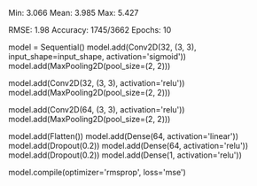 Min: 3.066
Mean: 3.985
Max: 5.427

RMSE: 1.98
Accuracy: 1745/3662
Epochs: 10

model = Sequential()
model.add(Conv2D(32, (3, 3), input_shape=input_shape, activation='sigmoid'))
model.add(MaxPooling2D(pool_size=(2, 2)))

model.add(Conv2D(32, (3, 3), activation='relu'))
model.add(MaxPooling2D(pool_size=(2, 2)))

model.add(Conv2D(64, (3, 3), activation='relu'))
model.add(MaxPooling2D(pool_size=(2, 2)))

model.add(Flatten())
model.add(Dense(64, activation='linear'))
model.add(Dropout(0.2))
model.add(Dense(64, activation='relu'))
model.add(Dropout(0.2))
model.add(Dense(1, activation='relu'))

model.compile(optimizer='rmsprop',
              loss='mse')
